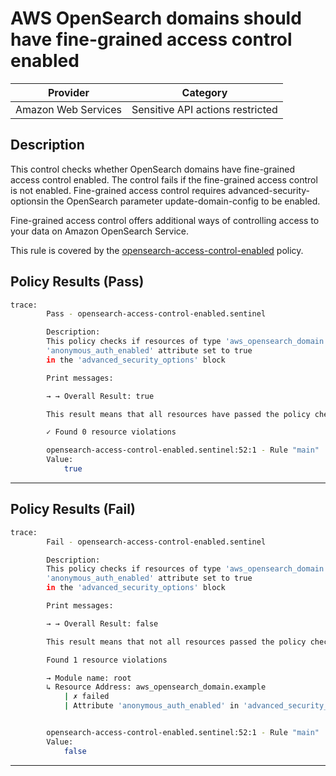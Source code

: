 # AWS OpenSearch domains should have fine-grained access control enabled

| Provider            |               Category             |
| ------------------- |  --------------------------------  |
| Amazon Web Services |  Sensitive API actions restricted  |

## Description

This control checks whether OpenSearch domains have fine-grained access control enabled. The control fails if the fine-grained access control is not enabled. Fine-grained access control requires advanced-security-optionsin the OpenSearch parameter update-domain-config to be enabled.

Fine-grained access control offers additional ways of controlling access to your data on Amazon OpenSearch Service.

This rule is covered by the [opensearch-access-control-enabled](../../policies/opensearch-access-control-enabled.sentinel) policy.

## Policy Results (Pass)

```bash
trace:
        Pass - opensearch-access-control-enabled.sentinel

        Description:
        This policy checks if resources of type 'aws_opensearch_domain' have the
        'anonymous_auth_enabled' attribute set to true
        in the 'advanced_security_options' block

        Print messages:

        → → Overall Result: true

        This result means that all resources have passed the policy check for the policy opensearch-logs-to-cloudwatch.

        ✓ Found 0 resource violations

        opensearch-access-control-enabled.sentinel:52:1 - Rule "main"
        Value:
            true
```

---

## Policy Results (Fail)

```bash
trace:
        Fail - opensearch-access-control-enabled.sentinel

        Description:
        This policy checks if resources of type 'aws_opensearch_domain' have the
        'anonymous_auth_enabled' attribute set to true
        in the 'advanced_security_options' block

        Print messages:

        → → Overall Result: false

        This result means that not all resources passed the policy check and the protected behavior is not allowed for the policy opensearch-logs-to-cloudwatch.

        Found 1 resource violations

        → Module name: root
        ↳ Resource Address: aws_opensearch_domain.example
            | ✗ failed
            | Attribute 'anonymous_auth_enabled' in 'advanced_security_options' should be true for AWS OpenSearch Domain. Refer to https://docs.aws.amazon.com/securityhub/latest/userguide/opensearch-controls.html#opensearch-7 for more details.


        opensearch-access-control-enabled.sentinel:52:1 - Rule "main"
        Value:
            false
```

---
